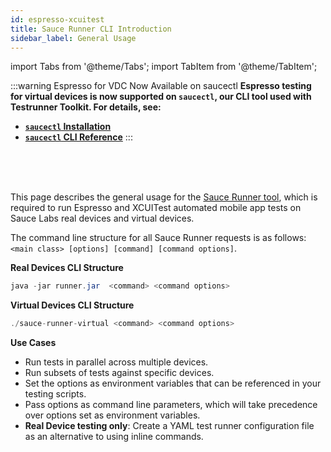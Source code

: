 ```yaml
---
id: espresso-xcuitest
title: Sauce Runner CLI Introduction
sidebar_label: General Usage
---
```


import Tabs from '@theme/Tabs';
import TabItem from '@theme/TabItem';

:::warning Espresso for VDC Now Available on saucectl
**Espresso testing for virtual devices is now supported on `saucectl`, our CLI tool used with Testrunner Toolkit. For details, see:**

* **[`saucectl` Installation](/testrunner-toolkit/installation)**
* **[`saucectl` CLI Reference](/testrunner-toolkit/saucectl)**
:::

<br/>
<br/>
<br/>


This page describes the general usage for the [Sauce Runner tool](/mobile-apps/automated-testing/espresso-xcuitest), which is required to run Espresso and XCUITest automated mobile app tests on Sauce Labs real devices and virtual devices.

The command line structure for all Sauce Runner requests is as follows: `<main class> [options] [command] [command options]`.

**Real Devices CLI Structure**

```java
java -jar runner.jar  <command> <command options>
```

**Virtual Devices CLI Structure**

```java
./sauce-runner-virtual <command> <command options>
```

**Use Cases**

* Run tests in parallel across multiple devices.
* Run subsets of tests against specific devices.
* Set the options as environment variables that can be referenced in your testing scripts.
* Pass options as command line parameters, which will take precedence over options set as environment variables.
* **Real Device testing only**: Create a YAML test runner configuration file as an alternative to using inline commands.
